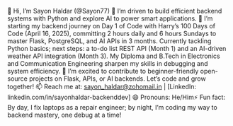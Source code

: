 👋 Hi, I’m Sayon Haldar (@Sayon77)
👀 I’m driven to build efficient backend systems with Python and explore AI to power smart applications.
🌱 I’m starting my backend journey on Day 1 of Code with Harry’s 100 Days of Code (April 16, 2025), committing 2 hours daily and 6 hours Sundays to master Flask, PostgreSQL, and AI APIs in 3 months. Currently tackling Python basics; next steps: a to-do list REST API (Month 1) and an AI-driven weather API integration (Month 3). My Diploma and B.Tech in Electronics and Communication Engineering sharpen my skills in debugging and system efficiency.
💞️ I’m excited to contribute to beginner-friendly open-source projects on Flask, APIs, or AI backends. Let’s code and grow together!
📫 Reach me at: sayon_haldar@zohomail.in | [LinkedIn: linkedin.com/in/sayonhaldar-backenddev]
😄 Pronouns: He/Him⚡ Fun fact: By day, I fix laptops as a repair engineer; by night, I’m coding my way to backend mastery, one debug at a time!
